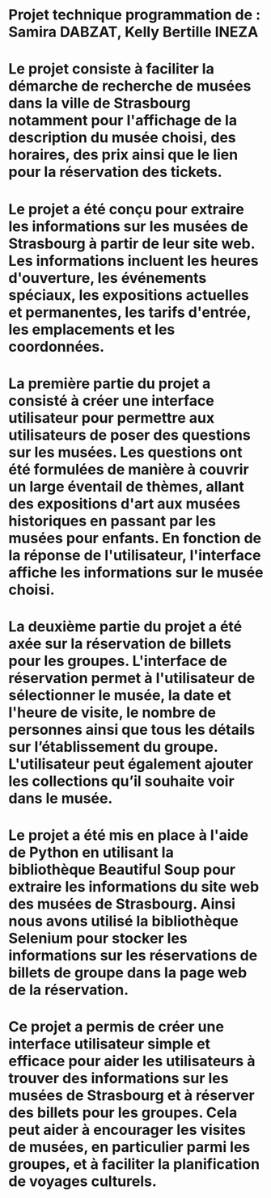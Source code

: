 # Projet technique programmation de : Samira DABZAT, Kelly Bertille INEZA

# Le projet consiste à faciliter la démarche de recherche de musées dans la ville de Strasbourg notamment pour l'affichage de la description du musée choisi, des horaires, des prix ainsi que le lien pour la réservation des tickets.

# Le projet a été conçu pour extraire les informations sur les musées de Strasbourg à partir de leur site web. Les informations incluent les heures d'ouverture, les événements spéciaux, les expositions actuelles et permanentes, les tarifs d'entrée, les emplacements et les coordonnées.

# La première partie du projet a consisté à créer une interface utilisateur pour permettre aux utilisateurs de poser des questions sur les musées. Les questions ont été formulées de manière à couvrir un large éventail de thèmes, allant des expositions d'art aux musées historiques en passant par les musées pour enfants. En fonction de la réponse de l'utilisateur, l'interface affiche les informations sur le musée choisi.

# La deuxième partie du projet a été axée sur la réservation de billets pour les groupes. L'interface de réservation permet à l'utilisateur de sélectionner le musée, la date et l'heure de visite, le nombre de personnes ainsi que tous les détails sur l’établissement du groupe. L'utilisateur peut également ajouter les collections qu’il souhaite voir dans le musée.

# Le projet a été mis en place à l'aide de Python en utilisant la bibliothèque Beautiful Soup pour extraire les informations du site web des musées de Strasbourg. Ainsi nous avons utilisé la bibliothèque Selenium pour stocker les informations sur les réservations de billets de groupe dans la page web de la réservation.

# Ce projet a permis de créer une interface utilisateur simple et efficace pour aider les utilisateurs à trouver des informations sur les musées de Strasbourg et à réserver des billets pour les groupes. Cela peut aider à encourager les visites de musées, en particulier parmi les groupes, et à faciliter la planification de voyages culturels.




